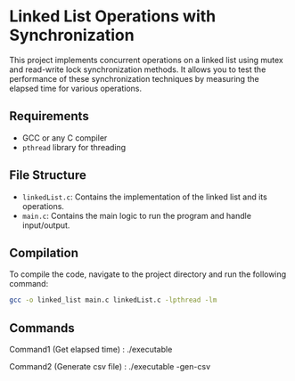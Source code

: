 # Linked List Operations with Synchronization

This project implements concurrent operations on a linked list using mutex and read-write lock synchronization methods. It allows you to test the performance of these synchronization techniques by measuring the elapsed time for various operations.

## Requirements

- GCC or any C compiler
- `pthread` library for threading

## File Structure

- `linkedList.c`: Contains the implementation of the linked list and its operations.
- `main.c`: Contains the main logic to run the program and handle input/output.

## Compilation

To compile the code, navigate to the project directory and run the following command:

```bash
gcc -o linked_list main.c linkedList.c -lpthread -lm
```

## Commands 

Command1 (Get elapsed time) :  ./executable <thread count> <mMember> <mInsert> <mDelete>

Command2 (Generate csv file) :  ./executable -gen-csv <samples> <thread count> <mMember> <mInsert> <mDelete>